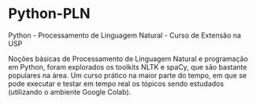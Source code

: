 # Python-PLN
Python - Processamento de Linguagem Natural - Curso de Extensão na USP

Noções básicas de Processamento de Linguagem Natural e programação em Python, foram explorados os toolkits NLTK e spaCy, que são bastante populares na área. 
Um curso prático na maior parte do tempo, em que se pode executar e testar em tempo real os tópicos sendo estudados (utilizando o ambiente Google Colab).
